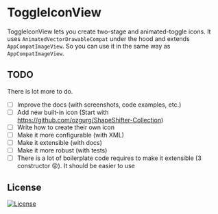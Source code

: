 # ToggleIconView

ToggleIconView lets you create two-stage and animated-toggle icons. It
uses `AnimatedVectorDrawableCompat` under the hood and extends `AppCompatImageView`. So you can use
it in the same way as `AppCompatImageView`.

## TODO

There is lot more to do.

- [ ] Improve the docs (with screenshots, code examples, etc.)
- [ ] Add new built-in icon (Start with https://github.com/ozgurg/ShapeShifter-Collection)
- [ ] Write how to create their own icon
- [ ] Make it more configurable (with XML)
- [ ] Make it extensible (with docs)
- [ ] Make it more robust (with tests)
- [ ] There is a lot of boilerplate code requires to make it extensible (3 constructor 😡). It
  should be easier to use

## License

[![License](https://img.shields.io/github/license/ozgurg/toggle-icon-view)](https://github.com/ozgurg/toggle-icon-view/blob/main/LICENSE)